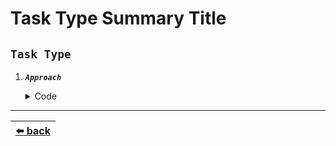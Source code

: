 # Task Type Summary Title

## __`Task Type`__

1. __*`Approach`*__
    <details>

    <summary>Code</summary>

    TODO: optional: Short description

    __*variation:*__

    ```js
    function approach() {
    }
    ```

    __Input:__ TODO

    __Output:__ TODO

    ---

    </details>

---

| [:arrow_left: back](./README.md) |
| :---: |

<!--
function approach(array) {
}

------------

function logic(...args) {
    console.log(...args);
}

function condition() {
    return Math.random() < 0.3;
}

approach([1, 2, 3, 4, 5, 6, 7], ['a', 'b', 'c']);
-->
